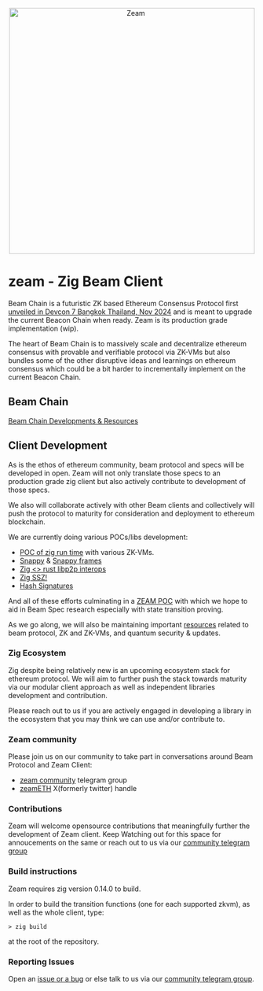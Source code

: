 <p align="center"><a href="https://github.com/blockblaz/zeam"><img width="500" title="Zeam" src='assets/zeam-logo.png' /></a></p>

# zeam - Zig Beam Client

Beam Chain is a futuristic ZK based Ethereum Consensus Protocol first [unveiled in Devcon 7 Bangkok Thailand, Nov 2024](https://www.youtube.com/watch?v=Gjuenkv1zrw)
and is meant to upgrade the current Beacon Chain when ready. Zeam is its production grade implementation (wip).

The heart of Beam Chain is to massively scale and decentralize ethereum consensus with provable and verifiable
protocol via ZK-VMs but also bundles some of the other disruptive ideas and learnings on ethereum consensus which 
could be a bit harder to incrementally implement on the current Beacon Chain.

## Beam Chain

[Beam Chain Developments & Resources](./resources/beam.md)

## Client Development

As is the ethos of ethereum community, beam protocol and specs will be developed in open. Zeam will not only
translate those specs to an production grade zig client but also actively contribute to development of those
specs.

We also will collaborate actively with other Beam clients and collectively will push the protocol to maturity
for consideration and deployment to ethereum blockchain.

We are currently doing various POCs/libs development:

 - [POC of zig run time](https://github.com/blockblaz/zeam-runtime) with various ZK-VMs.
 - [Snappy](https://github.com/blockblaz/zig-snappy) & [Snappy frames](https://github.com/blockblaz/snappyframesz)
 - [Zig <> rust libp2p interops](https://github.com/blockblaz/zig-libp2p-pocs)
 - [Zig SSZ!](https://github.com/blockblaz/ssz.zig)
 - [Hash Signatures](https://github.com/blockblaz/hash-sigz)

And all of these efforts culminating in a [ZEAM POC](./resources/zeam.md) with which we hope to aid in Beam Spec
research especially with state transition proving.

As we go along, we will also be maintaining important [resources](./resources/) related to beam protocol, ZK and
ZK-VMs, and quantum security & updates.

### Zig Ecosystem

Zig despite being relatively new is an upcoming ecosystem stack for ethereum protocol. We will aim to further push
the stack towards maturity via our modular client approach as well as independent libraries development and
contribution.

Please reach out to us if you are actively engaged in developing a library in the ecosystem that you may think
we can use and/or contribute to.

### Zeam community

Please join us on our community to take part in conversations around Beam Protocol and Zeam Client:

- [zeam community](https://t.me/zeamETH) telegram group
- [zeamETH](https://x.com/zeamETH) X(formerly twitter) handle

### Contributions

Zeam will welcome opensource contributions that meaningfully further the development of Zeam client. Keep Watching
out for this space for annoucements on the same or reach out to us via our [community telegram group](https://t.me/zeamETH)

### Build instructions

Zeam requires zig version 0.14.0 to build.

In order to build the transition functions (one for each supported zkvm), as well as the whole client, type:

```
> zig build
```

at the root of the repository.

### Reporting Issues

Open an [issue or a bug](https://github.com/blockblaz/zeam/issues/new) or else talk to us via our [community telegram group](https://t.me/zeamETH).
